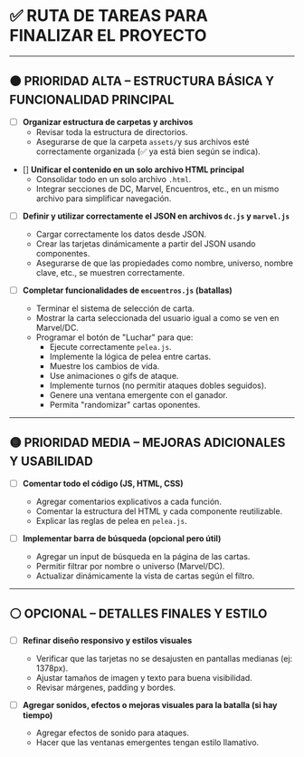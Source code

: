 # ✅ RUTA DE TAREAS PARA FINALIZAR EL PROYECTO

---

## 🟠 PRIORIDAD ALTA – ESTRUCTURA BÁSICA Y FUNCIONALIDAD PRINCIPAL

- [ ] **Organizar estructura de carpetas y archivos**  
  - Revisar toda la estructura de directorios.  
  - Asegurarse de que la carpeta `assets/`y sus archivos esté correctamente organizada (✅ ya está bien según se indica).

- [] **Unificar el contenido en un solo archivo HTML principal**  
  - Consolidar todo en un solo archivo `.html`.  
  - Integrar secciones de DC, Marvel, Encuentros, etc., en un mismo archivo para simplificar navegación.

- [ ] **Definir y utilizar correctamente el JSON en archivos `dc.js` y `marvel.js`**  
  - Cargar correctamente los datos desde JSON.  
  - Crear las tarjetas dinámicamente a partir del JSON usando componentes.  
  - Asegurarse de que las propiedades como nombre, universo, nombre clave, etc., se muestren correctamente.

- [ ] **Completar funcionalidades de `encuentros.js` (batallas)**  
  - Terminar el sistema de selección de carta.  
  - Mostrar la carta seleccionada del usuario igual a como se ven en Marvel/DC.  
  - Programar el botón de "Luchar" para que:  
    - Ejecute correctamente `pelea.js`.  
    - Implemente la lógica de pelea entre cartas.  
    - Muestre los cambios de vida.  
    - Use animaciones o gifs de ataque.  
    - Implemente turnos (no permitir ataques dobles seguidos).  
    - Genere una ventana emergente con el ganador.  
    - Permita "randomizar" cartas oponentes.


---

## 🟡 PRIORIDAD MEDIA – MEJORAS ADICIONALES Y USABILIDAD

- [ ] **Comentar todo el código (JS, HTML, CSS)**  
  - Agregar comentarios explicativos a cada función.  
  - Comentar la estructura del HTML y cada componente reutilizable.  
  - Explicar las reglas de pelea en `pelea.js`.

- [ ] **Implementar barra de búsqueda (opcional pero útil)**  
  - Agregar un input de búsqueda en la página de las cartas.  
  - Permitir filtrar por nombre o universo (Marvel/DC).  
  - Actualizar dinámicamente la vista de cartas según el filtro.

---

## ⚪ OPCIONAL – DETALLES FINALES Y ESTILO

- [ ] **Refinar diseño responsivo y estilos visuales**  
  - Verificar que las tarjetas no se desajusten en pantallas medianas (ej: 1378px).  
  - Ajustar tamaños de imagen y texto para buena visibilidad.  
  - Revisar márgenes, padding y bordes.

- [ ] **Agregar sonidos, efectos o mejoras visuales para la batalla (si hay tiempo)**  
  - Agregar efectos de sonido para ataques.  
  - Hacer que las ventanas emergentes tengan estilo llamativo.
